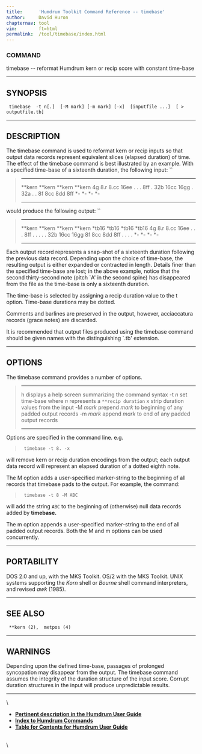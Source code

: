```yaml
---
title:		'Humdrum Toolkit Command Reference -- timebase'
author:		David Huron
chapternav:	tool
vim:		ft=html
permalink:	/tool/timebase/index.html
---
```


### COMMAND

<span class="tool">timebase</span> -- reformat Humdrum <span class="rep">kern</span> or <span class="rep">recip</span> score with
constant time-base

------------------------------------------------------------------------

## SYNOPSIS ##

` timebase  -t n[.]  [-M mark] [-m mark] [-x]  [inputfile ...]  [ > outputfile.tb]`

------------------------------------------------------------------------

## DESCRIPTION ##

The <span class="tool">timebase</span> command is used to reformat <span class="rep">kern</span> or <span class="rep">recip</span>
inputs so that output data records represent equivalent slices (elapsed
duration) of time. The effect of the <span class="tool">timebase</span> command is best
illustrated by an example. With a specified time-base of a sixteenth
duration, the following input: ``

>   ---------- ---------- ---------- ----------
>   \*\*kern   \*\*kern   \*\*kern   \*\*kern
>   4g         8.r        8.cc       16ee
>   .          .          .          8ff
>   .          32b        16cc       16gg
>   .          32a        .          .
>   8f         8cc        8dd        8ff
>   \*-        \*-        \*-        \*-
>   ---------- ---------- ---------- ----------
>
would produce the following output: ``

>   ---------- ---------- ---------- ----------
>   \*\*kern   \*\*kern   \*\*kern   \*\*kern
>   \*tb16     \*tb16     \*tb16     \*tb16
>   4g         8.r        8.cc       16ee
>   .          .          .          8ff
>   .          .          .          .
>   .          32b        16cc       16gg
>   8f         8cc        8dd        8ff
>   .          .          .          .
>   \*-        \*-        \*-        \*-
>   ---------- ---------- ---------- ----------
>
Each output record represents a snap-shot of a sixteenth duration
following the previous data record. Depending upon the choice of
time-base, the resulting output is either expanded or contracted in
length. Details finer than the specified time-base are lost; in the
above example, notice that the second thirty-second note (pitch \`A\' in
the second spine) has disappeared from the file as the time-base is only
a sixteenth duration.

The time-base is selected by assigning a <span class="rep">recip</span> duration value to the
<span class="option">t</span> option. Time-base durations may be dotted.

Comments and barlines are preserved in the output, however, acciaccatura
records (grace notes) are discarded.

It is recommended that output files produced using the <span class="tool">timebase</span>
command should be given names with the distinguishing \`.tb\' extension.

------------------------------------------------------------------------

## OPTIONS ##

The <span class="tool">timebase</span> command provides a number of options.

>   ----------- ----------------------------------------------------------
>   <span class="option">h</span>      displays a help screen summarizing the command syntax
>   -t *n*      set time-base where *n* represents a `**recip duration`
>   <span class="option">x</span>      strip duration values from the input
>   -M *mark*   prepend *mark* to beginning of any padded output records
>   -m *mark*   append *mark* to end of any padded output records
>   ----------- ----------------------------------------------------------
>
Options are specified in the command line. e.g.

> ` timebase -t 8. -x`

will remove <span class="rep">kern</span> or <span class="rep">recip</span> duration encodings from the output;
each output data record will represent an elapsed duration of a dotted
eighth note.

The <span class="option">M</span> option adds a user-specified marker-string to the beginning
of all records that <span class="tool">timebase</span> pads to the output. For example, the
command:

> ` timebase -t 8 -M ABC`

will add the string `ABC` to the beginning of (otherwise) null data
records added by **timebase.**

The <span class="option">m</span> option appends a user-specified marker-string to the end of
all padded output records. Both the <span class="option">M</span> and <span class="option">m</span> options can be
used concurrently.

------------------------------------------------------------------------

## PORTABILITY ##

DOS 2.0 and up, with the MKS Toolkit. OS/2 with the MKS Toolkit. UNIX
systems supporting the *Korn* shell or *Bourne* shell command
interpreters, and revised *awk* (1985).

------------------------------------------------------------------------

## SEE ALSO ##

` **kern (2),  metpos (4)`

------------------------------------------------------------------------

## WARNINGS ##

Depending upon the defined time-base, passages of prolonged syncopation
may disappear from the output. The <span class="tool">timebase</span> command assumes the
integrity of the duration structure of the input score. Corrupt duration
structures in the input will produce unpredictable results.

------------------------------------------------------------------------

\

-   [**Pertinent description in the Humdrum User
    Guide**](../guide13.html#Aligning_Durations_Using_the_timebase_Command)
-   [**Index to Humdrum Commands**](../commands.toc.html)
-   [**Table for Contents for Humdrum User Guide**](../guide.toc.html)

\
\
